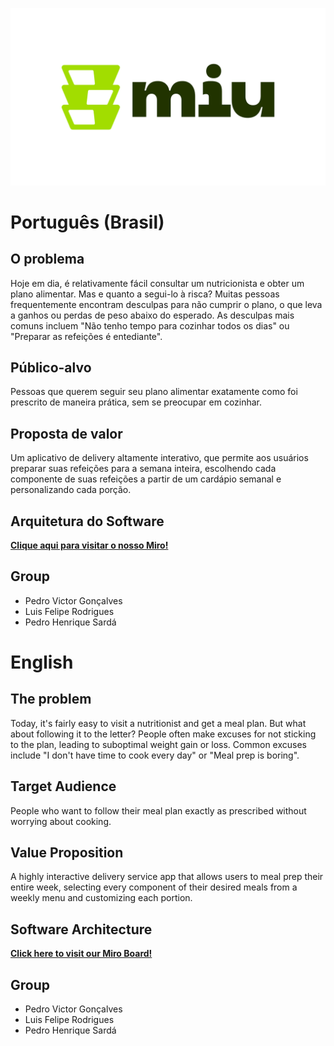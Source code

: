 ![logo](main-logo.png)

# **Português (Brasil)**

## O problema

Hoje em dia, é relativamente fácil consultar um nutricionista e obter um plano alimentar. Mas e quanto a segui-lo à risca? Muitas pessoas frequentemente encontram desculpas para não cumprir o plano, o que leva a ganhos ou perdas de peso abaixo do esperado. As desculpas mais comuns incluem "Não tenho tempo para cozinhar todos os dias" ou "Preparar as refeições é entediante".

## Público-alvo

Pessoas que querem seguir seu plano alimentar exatamente como foi prescrito de maneira prática, sem se preocupar em cozinhar.

## Proposta de valor

Um aplicativo de delivery altamente interativo, que permite aos usuários preparar suas refeições para a semana inteira, escolhendo cada componente de suas refeições a partir de um cardápio semanal e personalizando cada porção.

## Arquitetura do Software

**[Clique aqui para visitar o nosso Miro!](https://miro.com/app/board/uXjVKTk2aF0=/?share_link_id=943395582634)**

## Group

-   Pedro Victor Gonçalves
-   Luis Felipe Rodrigues
-   Pedro Henrique Sardá

# **English**

## The problem

Today, it's fairly easy to visit a nutritionist and get a meal plan. But what about following it to the letter? People often make excuses for not sticking to the plan, leading to suboptimal weight gain or loss. Common excuses include "I don't have time to cook every day" or "Meal prep is boring".

## Target Audience

People who want to follow their meal plan exactly as prescribed without worrying about cooking.

## Value Proposition

A highly interactive delivery service app that allows users to meal prep their entire week, selecting every component of their desired meals from a weekly menu and customizing each portion.

## Software Architecture

**[Click here to visit our Miro Board!](https://miro.com/app/board/uXjVKTk2aF0=/?share_link_id=943395582634)**

## Group

-   Pedro Victor Gonçalves
-   Luis Felipe Rodrigues
-   Pedro Henrique Sardá
